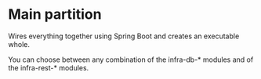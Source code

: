 # Main partition

Wires everything together using Spring Boot and creates an executable whole.

You can choose between any combination of the infra-db-* modules and of the
infra-rest-* modules.